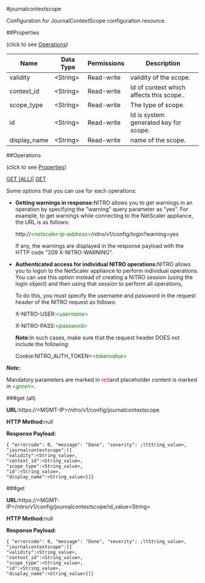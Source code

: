 #journalcontextscope

Configuration for JournalContextScope configuration resource.


##Properties 
<span>(click to see [Operations](#opera))</span>


<table><thead><tr><th>Name</th><th>Data Type</th><th>Permissions</th><th>Description</th></tr></thead><tbody><tr><td>validity</td><td>&lt;String></td><td>Read-write</td><td>validity of the scope.</td></tr><tr><td>context_id</td><td>&lt;String></td><td>Read-write</td><td>Id of context which affects this scope..</td></tr><tr><td>scope_type</td><td>&lt;String></td><td>Read-write</td><td>The type of scope.</td></tr><tr><td>id</td><td>&lt;String></td><td>Read-write</td><td>Id is system generated key for scope.</td></tr><tr><td>display_name</td><td>&lt;String></td><td>Read-write</td><td>name of the scope.</td></tr></tbody></table>
##Operations 
<span>(click to see [Properties](#prope))</span>


[GET (ALL)](#get-)| [GET]()


Some options that you can use for each operations:
<ul><li><p><b>Getting warnings in response:</b>NITRO allows you to get warnings in an operation by specifying the "warning" query parameter as "yes". For example, to get warnings while connecting to the NetScaler appliance, the URL is as follows:</p><p>http://<span style="color:green;font-style:italic;">&lt;netscaler-ip-address&gt;</span>/nitro/v1/config/login?warning=yes</p><p>If any, the warnings are displayed in the response payload with the HTTP code "209 X-NITRO-WARNING".</p></li><li><p><b>Authenticated access for individual NITRO operations:</b>NITRO allows you to logon to the NetScaler appliance to perform individual operations. You can use this option instead of creating a NITRO session (using the login object) and then using that session to perform all operations,</p><p>To do this, you must specify the username and password in the request header of the NITRO request as follows:</p><p>X-NITRO-USER:<span style="color:green;font-style:italic;">&lt;username&gt;</span></p><p>X-NITRO-PASS:<span style="color:green;font-style:italic;">&lt;password&gt;</span></p><p><b>Note:</b>In such cases, make sure that the request header DOES not include the following:</p><p>Cookie:NITRO_AUTH_TOKEN=<span style="color:green;font-style:italic;">&lt;tokenvalue&gt;</span></p></li></ul>



***Note:*** 
Mandatory parameters are marked in <span style="color:#FF0000;">red</span>and placeholder content is marked in <span style="color:green;font-style:italic">&lt;green&gt;</span>.

###get (all)



<b>URL:</b>https://&lt;MGMT-IP&gt;/nitro/v1/config/journalcontextscope
<b>HTTP Method:</b>null
<b>Response Payload: </b>```{ "errorcode": 0, "message": "Done", "severity": ;ltString_value>, "journalcontextscope":[{"validity":<String_value>,"context_id":<String_value>,"scope_type":<String_value>,"id":<String_value>,"display_name":<String_value>}]}```



###get



<b>URL:</b>https://&lt;MGMT-IP&gt;/nitro/v1/config/journalcontextscope/id_value&lt;String&gt;
<b>HTTP Method:</b>null
<b>Response Payload: </b>```{ "errorcode": 0, "message": "Done", "severity": ;ltString_value>, "journalcontextscope":[{"validity":<String_value>,"context_id":<String_value>,"scope_type":<String_value>,"id":<String_value>,"display_name":<String_value>}]}```



